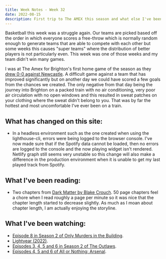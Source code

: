 ```yaml
---
title: Week Notes - Week 32
date: 2022-08-15
description: First trip to The AMEX this season and what else I've been up to over the last seven days.
---
```


Basketball this week was a struggle again. Our teams are picked based off the order in which everyone scores a free-throw which is normally random enough to generate teams that are able to compete with each other but some weeks this causes "super teams" where the distribution of better players is not particularly even. This week was one of those weeks and my team didn't win many games.

I was at The Amex for Brighton's first home game of the season as they [drew 0-0 against Newcastle](https://www.brightonandhovealbion.com/news/2741009/frustration-as-albion-held-at-the-amex-by-newcastle). A difficult game against a team that has improved significantly but on another day we could have scored a few goals from the chances we created. The only negative from that day being the journey into Brighton on a packed train with no air conditioning, very poor air circulation with no open windows and this resulted in sweat patches on your clothing where the sweat didn't belong to you. That was by far the hottest and most uncomfortable I've ever been on a train.

## What has changed on this site:

- In a headless environment such as the one created when using the lighthouse-cli, errors were being logged to the browser console. I've now made sure that if the Spotify data cannot be loaded, then no errors are logged to the console and the now playing widget isn't rendered. Netlify graph still seems very unstable so this change will also make a difference in the production environment when it is unable to get my last played track from Spotify.

## What I've been reading:

- Two chapters from [Dark Matter by Blake Crouch](/reading/9781447297581/). 50 page chapters feel a chore when I read roughly a page per minute so it was nice that the chapter length started to decrease slightly. As much as I moan about chapter length, I am actually enjoying the storyline.

## What I've been watching:

- [Episode 8 in Season 2 of Only Murders in the Building](https://www.themoviedb.org/tv/107113-only-murders-in-the-building/season/2/episode/8).
- [Lightyear (2022)](https://www.themoviedb.org/movie/718789-lightyear).
- [Episodes 3, 4, 5 and 6 in Season 2 of The Outlaws](https://www.themoviedb.org/tv/136044-the-outlaws/season/2).
- [Episodes 4, 5 and 6 of All or Nothing: Arsenal](https://www.themoviedb.org/tv/132376-all-or-nothing-arsenal/season/1).
